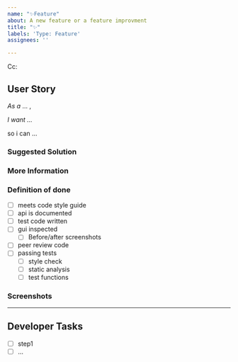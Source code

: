 ```yaml
---
name: "✨Feature"
about: A new feature or a feature improvment
title: "✨"
labels: 'Type: Feature'
assignees: ''

---
```


<!-- These comments automatically delete -->

<!-- **Tip:** Delete parts that are not relevant -->

<!-- Next to Cc:, @ mention users who should be in the loop -->

Cc:
<!-- add intended user/stakeholder next to **As a** -->

## User Story

*As a* ... ,

*I want ...*

so i can ...

### Suggested Solution
<!-- Describe the solution you'd like -->

### More Information
<!-- Add any other context here. -->

### Definition of done

- [ ] meets code style guide
- [ ] api is documented
- [ ] test code written
- [ ] gui inspected
  - [ ] Before/after screenshots
- [ ] peer review code
- [ ] passing tests
  - [ ] style check
  - [ ] static analysis 
  - [ ] test functions

### Screenshots
<!-- If applicable, add screenshots to help explain your problem. -->

---

## Developer Tasks
<!--Add GitHub tasks -->

- [ ] step1
- [ ] ...
